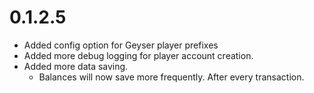 # 0.1.2.5

- Added config option for Geyser player prefixes
- Added more debug logging for player account creation.
- Added more data saving.
    - Balances will now save more frequently. After every transaction.